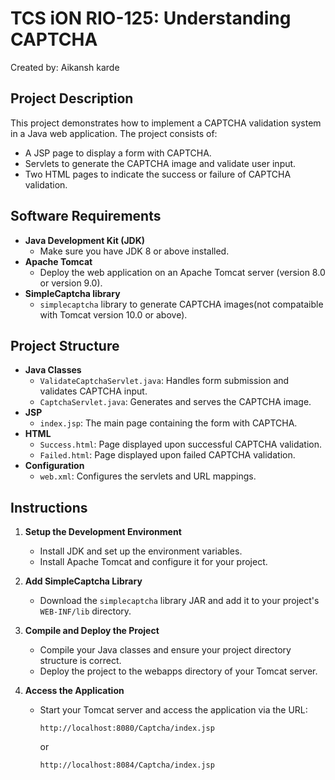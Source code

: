 # TCS iON RIO-125: Understanding CAPTCHA
Created by: Aikansh karde

## Project Description

This project demonstrates how to implement a CAPTCHA validation system in a Java web application. The project consists of:
- A JSP page to display a form with CAPTCHA.
- Servlets to generate the CAPTCHA image and validate user input.
- Two HTML pages to indicate the success or failure of CAPTCHA validation.

## Software Requirements

- **Java Development Kit (JDK)**
  - Make sure you have JDK 8 or above installed.
- **Apache Tomcat**
  - Deploy the web application on an Apache Tomcat server (version 8.0 or version 9.0).
- **SimpleCaptcha library**
  - `simplecaptcha` library to generate CAPTCHA images(not compataible with Tomcat version 10.0 or above).

## Project Structure

- **Java Classes**
  - `ValidateCaptchaServlet.java`: Handles form submission and validates CAPTCHA input.
  - `CaptchaServlet.java`: Generates and serves the CAPTCHA image.
- **JSP**
  - `index.jsp`: The main page containing the form with CAPTCHA.
- **HTML**
  - `Success.html`: Page displayed upon successful CAPTCHA validation.
  - `Failed.html`: Page displayed upon failed CAPTCHA validation.
- **Configuration**
  - `web.xml`: Configures the servlets and URL mappings.

## Instructions

1. **Setup the Development Environment**
   - Install JDK and set up the environment variables.
   - Install Apache Tomcat and configure it for your project.

2. **Add SimpleCaptcha Library**
   - Download the `simplecaptcha` library JAR and add it to your project's `WEB-INF/lib` directory.

3. **Compile and Deploy the Project**
   - Compile your Java classes and ensure your project directory structure is correct.
   - Deploy the project to the webapps directory of your Tomcat server.

4. **Access the Application**
   - Start your Tomcat server and access the application via the URL:
     ```
     http://localhost:8080/Captcha/index.jsp
     ```
     or
     ```
     http://localhost:8084/Captcha/index.jsp
     ```
